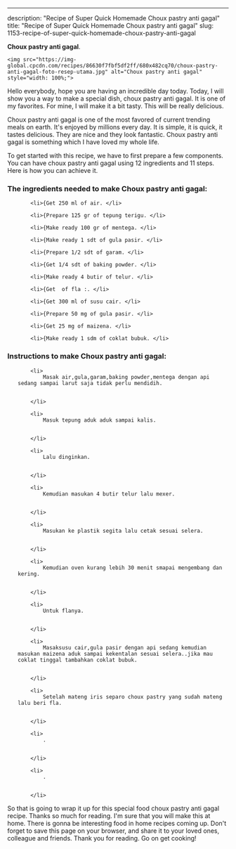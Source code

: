 ---
description: "Recipe of Super Quick Homemade Choux pastry anti gagal"
title: "Recipe of Super Quick Homemade Choux pastry anti gagal"
slug: 1153-recipe-of-super-quick-homemade-choux-pastry-anti-gagal

<p>
	<strong>Choux pastry anti gagal</strong>. 
	
</p>
<p>
	
	<img src="https://img-global.cpcdn.com/recipes/86630f7fbf5df2ff/680x482cq70/choux-pastry-anti-gagal-foto-resep-utama.jpg" alt="Choux pastry anti gagal" style="width: 100%;">
	
	
</p>
<p>
	Hello everybody, hope you are having an incredible day today. Today, I will show you a way to make a special dish, choux pastry anti gagal. It is one of my favorites. For mine, I will make it a bit tasty. This will be really delicious.
</p>
	
<p>
	Choux pastry anti gagal is one of the most favored of current trending meals on earth. It's enjoyed by millions every day. It is simple, it is quick, it tastes delicious. They are nice and they look fantastic. Choux pastry anti gagal is something which I have loved my whole life.
</p>
<p>
	
</p>

<p>
To get started with this recipe, we have to first prepare a few components. You can have choux pastry anti gagal using 12 ingredients and 11 steps. Here is how you can achieve it.
</p>

<h3>The ingredients needed to make Choux pastry anti gagal:</h3>

<ol>
	
		<li>{Get 250 ml of air. </li>
	
		<li>{Prepare 125 gr of tepung terigu. </li>
	
		<li>{Make ready 100 gr of mentega. </li>
	
		<li>{Make ready 1 sdt of gula pasir. </li>
	
		<li>{Prepare 1/2 sdt of garam. </li>
	
		<li>{Get 1/4 sdt of baking powder. </li>
	
		<li>{Make ready 4 butir of telur. </li>
	
		<li>{Get  of fla :. </li>
	
		<li>{Get 300 ml of susu cair. </li>
	
		<li>{Prepare 50 mg of gula pasir. </li>
	
		<li>{Get 25 mg of maizena. </li>
	
		<li>{Make ready 1 sdm of coklat bubuk. </li>
	
</ol>
<p>
	
</p>

<h3>Instructions to make Choux pastry anti gagal:</h3>

<ol>
	
		<li>
			Masak air,gula,garam,baking powder,mentega dengan api sedang sampai larut saja tidak perlu mendidih.
			
			
		</li>
	
		<li>
			Masuk tepung aduk aduk sampai kalis.
			
			
		</li>
	
		<li>
			Lalu dinginkan.
			
			
		</li>
	
		<li>
			Kemudian masukan 4 butir telur lalu mexer.
			
			
		</li>
	
		<li>
			Masukan ke plastik segita lalu cetak sesuai selera.
			
			
		</li>
	
		<li>
			Kemudian oven kurang lebih 30 menit smapai mengembang dan kering.
			
			
		</li>
	
		<li>
			Untuk flanya.
			
			
		</li>
	
		<li>
			Masaksusu cair,gula pasir dengan api sedang kemudian masukan maizena aduk sampai kekentalan sesuai selera..jika mau coklat tinggal tambahkan coklat bubuk.
			
			
		</li>
	
		<li>
			Setelah mateng iris separo choux pastry yang sudah mateng lalu beri fla.
			
			
		</li>
	
		<li>
			.
			
			
		</li>
	
		<li>
			.
			
			
		</li>
	
</ol>

<p>
	
</p>

<p>
	So that is going to wrap it up for this special food choux pastry anti gagal recipe. Thanks so much for reading. I'm sure that you will make this at home. There is gonna be interesting food in home recipes coming up. Don't forget to save this page on your browser, and share it to your loved ones, colleague and friends. Thank you for reading. Go on get cooking!
</p>
